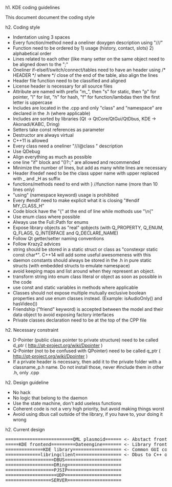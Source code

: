 h1. KDE coding guidelines

This document document the coding style

h2. Coding style

* Indentation using 3 spaces
* Every function/method need a oneliner doxygen description using "///"
* Function need to be ordered by 1) usage (history, contact, slots) 2) alphabetical order
* Lines related to each other (like many setter on the same object need to be aligned down to the ";"
* Oneliner if-elseif/switch/connect/tables need to have an header using /* HEADER */ where */ close of the end of the table, also align the lines
* Header file function need to be classified and aligned
* License header is necessary for all source files
* Attribute are named with prefix "m_", then "s" for static, then "p" for pointer, "l" for list, "h" for hash, "f" for function/lambdas then the first letter is uppercase
* Includes are located in the .cpp and only "class" and "namespace" are declared in the .h (where applicable)
* Includes are sorted by libraries (Qt -> QtCore/QtGui/QtDbus, KDE -> Akonadi/KABC, Dring)
* Setters take const references as parameter
* Destructor are always virtual
* C++11 is allowed
* Every class need a oneliner "///@class <Classname> <description>" description
* Use QDebug
* Align everything as much as possible
* one line "if" block and "()?:;" are allowed and recommended
* Minimize the number of lines, but add as many white lines are necessary
* Header ifnedef need to be the class upper name with upper replaced with _ and _H as suffix
* functions/methods need to end with } //function name (more than 10 lines only)
* "using" (namespace keyword) usage is prohibited 
* Every #endif need to make explicit what it is closing "#endif MY_CLASS_H"
* Code block have the "{" at the end of line while mothods use "\n{"
* Use enum class where possible
* Always use the Full::Path for enums
* Expose library objects as "real" qobjects (with Q_PROPERTY, Q_ENUM, Q_FLAGS, Q_INTERFACE and Q_DECLARE_NAME)
* Follow Qt getter/setter naming conventions
* Follow Krazy2 advices
* string should be stored in a static struct or class as "constexpr static const char*". C++14 will add some useful awesomeness with this
* daemon constants should always be stored in the .h in pure static structs (with embedded structs to emulate namespace)
* avoid keeping maps and list around when they represent an object.
* transform string into enum class literal or object as soon as possible in the code
* use const and static variables in methods where applicable
* Classes should not expose multiple mutually exclusive boolean properties and use enum classes instead. (Example: isAudioOnly() and hasVideo())
* Friendship ("friend" keyword) is accepted between the model and their data object to avoid exposing factory interfaces
* Private classes declaration need to be at the top of the CPP file

h2. Necessary constraint

* D-Pointer (public class pointer to private structure) need to be called d_ptr ( http://qt-project.org/wiki/Dpointer )
* Q-Pointer (not to be confused with QPointer) need to be called q_ptr ( http://qt-project.org/wiki/Dpointer )
* If a private header is necessary, then add it to the private folder with a classname_p.h name. Do not install those, never #include them in other .h, only .cpp

h2. Design guideline

* No hack
* No logic that belong to the daemon
* Use the state machine, don't add useless functions
* Coherent code is not a very high priority, but avoid making things worst
* Avoid using dbus call outside of the library, if you have to, your doing it wrong


h2. Current design

<pre>
=========================QML plasmoid====== <- Abstact frontend using the dataengine model
=====KDE frontend=========Dateengine======= <- Library frontend
==============KDE library================== <- Common GUI code and contact implementation
=============libringclient================= <- Dbus to C++ object + state machine + frontend model, -GUI LESS-
==================DBUS=====================
==================DRing====================
==================PJSIP====================
===================UDP=====================
=================SERVER====================
</pre>

